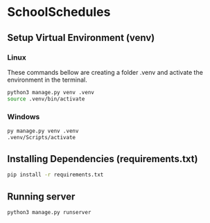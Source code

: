 # SchoolSchedules

## Setup Virtual Environment (venv)

### Linux

These commands bellow are creating a folder .venv and activate the environment in the terminal.

```bash
python3 manage.py venv .venv
source .venv/bin/activate
```

### Windows

```bash
py manage.py venv .venv
.venv/Scripts/activate
```

## Installing Dependencies (requirements.txt)

```bash
pip install -r requirements.txt
```

## Running server

```bash
python3 manage.py runserver
```
